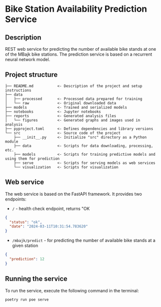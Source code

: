 # Bike Station Availability Prediction Service

## Description

REST web service for predicting the number of available bike stands at one of the MBajk bike stations. The prediction
service is based on a recurrent neural network model.

## Project structure

```
├── README.md           <- Description of the project and setup instructions
├── data
│   ├── processed       <- Processed data prepared for training
│   └── raw             <- Original downloaded data
├── models              <- Trained and serialized models
├── notebooks           <- Jupyter notebooks
├── reports             <- Generated analysis files
│   └── figures         <- Generated graphs and images used in analysis
├── pyproject.toml      <- Defines dependencies and library versions
└── src                 <- Source code of the project
    ├── __init__.py     <- Initialize "src" directory as a Python module
    ├── data            <- Scripts for data downloading, processing, etc.
    ├── models          <- Scripts for training predictive models and using them for prediction
    ├── serve           <- Scripts for serving models as web services
    └── visualization   <- Scripts for visualization

```

## Web service

The web service is based on the FastAPI framework. It provides two endpoints:

- `/` - health check endpoint, returns "OK
```json
{
  "status": "ok",
  "date": "2024-03-11T10:31:54.783620"
}
```

- `/mbajk/predict` - for predicting the number of available bike stands at a given station

```json
{
  "prediction": 12
}
```

## Running the service

To run the service, execute the following command in the terminal:

```bash
poetry run poe serve
```

